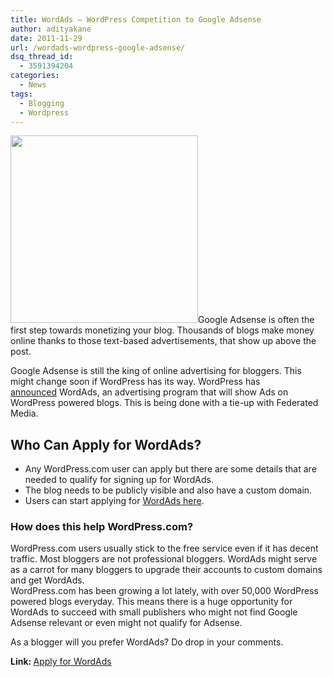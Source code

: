 ```yaml
---
title: WordAds – WordPress Competition to Google Adsense
author: adityakane
date: 2011-11-29
url: /wordads-wordpress-google-adsense/
dsq_thread_id:
  - 3591394204
categories:
  - News
tags:
  - Blogging
  - Wordpress
---
```

<a href="http://devilsworkshop.org/wordads-wordpress-google-adsense/wordpress_wordads/" rel="attachment wp-att-48159"><img class="alignright size-full wp-image-48159" title="WordAds" src="http://cdn.devilsworkshop.org/files/2011/11/WordPress_WordAds.png" alt="" width="300" height="300" /></a>Google Adsense is often the first step towards monetizing your blog. Thousands of blogs make money online thanks to those text-based advertisements, that show up above the post.

Google Adsense is still the king of online advertising for bloggers. This might change soon if WordPress has its way. WordPress has <a href="http://en.blog.wordpress.com/2011/11/29/wordads/" onclick="_gaq.push(['_trackEvent', 'outbound-article', 'http://en.blog.wordpress.com/2011/11/29/wordads/', 'announced']);" title="WordPress Blog">announced</a> WordAds, an advertising program that will show Ads on WordPress powered blogs. This is being done with a tie-up with Federated Media.

## Who Can Apply for WordAds?

  * Any WordPress.com user can apply but there are some details that are needed to qualify for signing up for WordAds.
  * The blog needs to be publicly visible and also have a custom domain.
  * Users can start applying for <a href="http://en.wordpress.com/apply-for-wordads/" onclick="_gaq.push(['_trackEvent', 'outbound-article', 'http://en.wordpress.com/apply-for-wordads/', 'WordAds here']);" title="Apply for WordAds">WordAds here</a>.

### How does this help WordPress.com?

<div>
  WordPress.com users usually stick to the free service even if it has decent traffic. Most bloggers are not professional bloggers. WordAds might serve as a carrot for many bloggers to upgrade their accounts to custom domains and get WordAds.
</div>

<div>
  WordPress.com has been growing a lot lately, with over 50,000 WordPress powered blogs everyday. This means there is a huge opportunity for WordAds to succeed with small publishers who might not find Google Adsense relevant or even might not qualify for Adsense.
</div>

<div>
  <p>
    As a blogger will you prefer WordAds? Do drop in your comments.
  </p>
  
  <p>
    <strong>Link: </strong><a href="http://en.wordpress.com/apply-for-wordads/" onclick="_gaq.push(['_trackEvent', 'outbound-article', 'http://en.wordpress.com/apply-for-wordads/', 'Apply for WordAds']);" title="Apply for WordAds">Apply for WordAds</a>
  </p>
</div>
